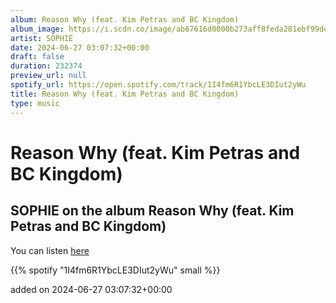 ```yaml
---
album: Reason Why (feat. Kim Petras and BC Kingdom)
album_image: https://i.scdn.co/image/ab67616d0000b273aff8feda281ebf99de7013e1
artist: SOPHIE
date: 2024-06-27 03:07:32+00:00
draft: false
duration: 232374
preview_url: null
spotify_url: https://open.spotify.com/track/1I4fm6R1YbcLE3DIut2yWu
title: Reason Why (feat. Kim Petras and BC Kingdom)
type: music
---
```



# Reason Why (feat. Kim Petras and BC Kingdom)

## SOPHIE on the album Reason Why (feat. Kim Petras and BC Kingdom)

You can listen [here](https://open.spotify.com/track/1I4fm6R1YbcLE3DIut2yWu)

{{% spotify "1I4fm6R1YbcLE3DIut2yWu" small %}}

added on 2024-06-27 03:07:32+00:00
